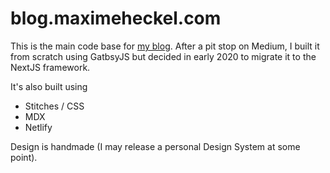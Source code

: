 # blog.maximeheckel.com

This is the main code base for [my blog](https://blog.maximeheckel.com).
After a pit stop on Medium, I built it from scratch using GatbsyJS but decided in early 2020 to migrate it to the NextJS framework.

It's also built using

- Stitches / CSS
- MDX
- Netlify

Design is handmade (I may release a personal Design System at some point).
